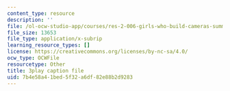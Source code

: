 ```yaml
---
content_type: resource
description: ''
file: /ol-ocw-studio-app/courses/res-2-006-girls-who-build-cameras-summer-2016/7b4e58a41bed5f32a6df82e88b2d9283_OJPqzP54KiY.vtt
file_size: 13653
file_type: application/x-subrip
learning_resource_types: []
license: https://creativecommons.org/licenses/by-nc-sa/4.0/
ocw_type: OCWFile
resourcetype: Other
title: 3play caption file
uid: 7b4e58a4-1bed-5f32-a6df-82e88b2d9283
---
```

